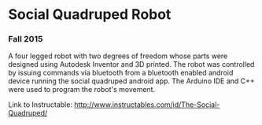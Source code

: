 
# Social Quadruped Robot
### Fall 2015

A four legged robot with two degrees of freedom whose parts were designed using Autodesk Inventor and 3D printed. The robot was controlled by issuing commands via bluetooth from a bluetooth enabled android device running the social quadruped android app. The Arduino IDE and C++ were used to program the robot's movement.

Link to Instructable: http://www.instructables.com/id/The-Social-Quadruped/

